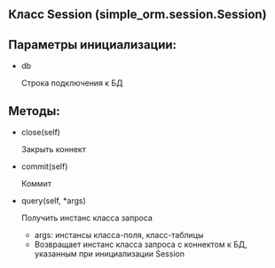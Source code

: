 ## Класс Session (simple_orm.session.Session)

## Параметры инициализации:
* db
    
    Строка подключения к БД

## Методы:
* close(self)
 
    Закрыть коннект
* commit(self) 
    
    Коммит
* query(self, *args)

    Получить инстанс класса запроса
    * args: инстансы класса-поля, класс-таблицы
    * Возвращает инстанс класса запроса с коннектом к БД, указанным при инициализации Session
